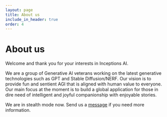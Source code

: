 ```yaml
---
layout: page
title: About us
include_in_header: true
order: 4
---
```


# About us
Welcome and thank you for your interests in Inceptions AI.

We are a group of Generative AI veterans working on the latest generative technologies such as GPT and Stable Diffusion/NERF. Our vision is to provide fun and sentient AGI that is aligned with human value to everyone. Our main focus at the moment is to build a global application for those in dire need of intelligent and joyful companionship with enjoyable stories.

We are in stealth mode now. Send us a [message](emailto:hello@inceptions.ai) if you need more information.

<br>
